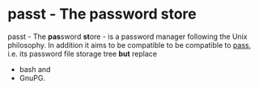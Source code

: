 # passt - The **pas**sword **st**ore
passt - The **pas**sword **st**ore - is a password manager following the Unix philosophy.
In addition it aims to be compatible to be compatible to
[pass](www.passwordstore.org), i.e. its password file storage tree **but** replace
- bash and
- GnuPG.
